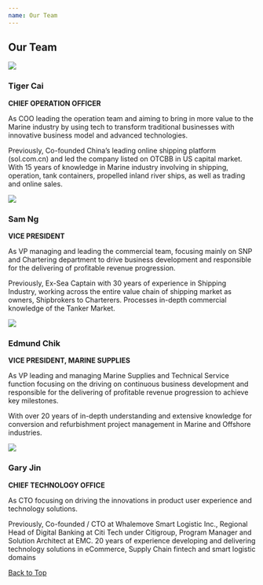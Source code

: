 ```yaml
---
name: Our Team
---
```


## Our Team

![](https://www.emarineonline.com/api/common/r/oss?path=prod/mall/07.jpg)

### Tiger Cai

**CHIEF OPERATION OFFICER**

As COO leading the operation team and aiming to bring in more value to the Marine industry by using tech to transform traditional businesses with innovative business model and advanced technologies. 

Previously, Co-founded China’s leading online shipping platform (sol.com.cn) and led the company listed on OTCBB in US capital market. 
With 15 years of knowledge in Marine industry involving in shipping, operation, tank containers, propelled inland river ships, as well as trading and online sales.

![](https://www.emarineonline.com/api/common/r/oss?path=prod/mall/08.jpg)

### Sam Ng

**VICE PRESIDENT**

As VP managing and leading the commercial team, focusing mainly on SNP and Chartering department to drive business development and responsible for the delivering of profitable revenue progression.

Previously, Ex-Sea Captain with 30 years of experience in Shipping Industry, working across the entire value chain of shipping market as owners, Shipbrokers to Charterers. Processes in-depth commercial knowledge of the Tanker Market.

![](https://www.emarineonline.com/api/common/r/oss?path=prod/mall/06.jpg)

### Edmund Chik

**VICE PRESIDENT, MARINE SUPPLIES**

As VP leading and managing Marine Supplies and Technical Service function focusing on the driving on continuous business development and responsible for the delivering of profitable revenue progression to achieve key milestones.

With over 20 years of in-depth understanding and extensive knowledge for conversion and refurbishment project management in Marine and Offshore industries.

![](https://www.emarineonline.com/api/common/r/oss?path=prod/mall/09.jpg)

### Gary Jin

**CHIEF TECHNOLOGY OFFICE**

As CTO focusing on driving the innovations in product user experience and technology solutions.

Previously, Co-founded / CTO at Whalemove Smart Logistic Inc., Regional Head of Digital Banking at Citi Tech under Citigroup, Program Manager and Solution Architect at EMC. 20 years of experience developing and delivering technology solutions in eCommerce, Supply Chain fintech and smart logistic domains

[Back to Top](ourteam#)
